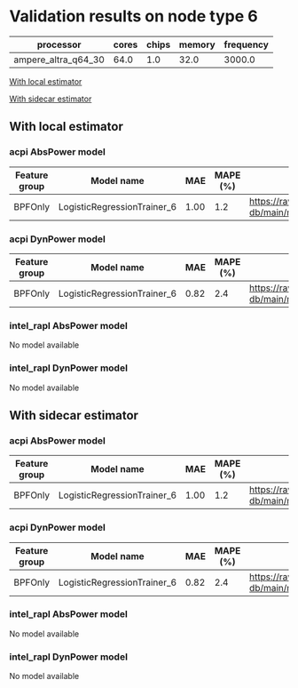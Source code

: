 # Validation results on node type 6

| processor | cores | chips | memory | frequency |
| --- | --- | --- | --- | --- |
| ampere_altra_q64_30 | 64.0 | 1.0 | 32.0 | 3000.0 |

[With local estimator](#with-local-estimator)

[With sidecar estimator](#with-sidecar-estimator)

## With local estimator

### acpi AbsPower model

| Feature group | Model name | MAE | MAPE (%) | URL |
| --- | --- | --- | --- | --- |
| BPFOnly | LogisticRegressionTrainer_6 | 1.00 | 1.2 | https://raw.githubusercontent.com/sustainable-computing-io/kepler-model-db/main/models/v0.7/specpower/acpi/AbsPower/BPFOnly/LogisticRegressionTrainer_6.json |
### acpi DynPower model

| Feature group | Model name | MAE | MAPE (%) | URL |
| --- | --- | --- | --- | --- |
| BPFOnly | LogisticRegressionTrainer_6 | 0.82 | 2.4 | https://raw.githubusercontent.com/sustainable-computing-io/kepler-model-db/main/models/v0.7/specpower/acpi/DynPower/BPFOnly/LogisticRegressionTrainer_6.json |
### intel_rapl AbsPower model

No model available

### intel_rapl DynPower model

No model available

## With sidecar estimator

### acpi AbsPower model

| Feature group | Model name | MAE | MAPE (%) | URL |
| --- | --- | --- | --- | --- |
| BPFOnly | LogisticRegressionTrainer_6 | 1.00 | 1.2 | https://raw.githubusercontent.com/sustainable-computing-io/kepler-model-db/main/models/v0.7/specpower/acpi/AbsPower/BPFOnly/LogisticRegressionTrainer_6.zip |
### acpi DynPower model

| Feature group | Model name | MAE | MAPE (%) | URL |
| --- | --- | --- | --- | --- |
| BPFOnly | LogisticRegressionTrainer_6 | 0.82 | 2.4 | https://raw.githubusercontent.com/sustainable-computing-io/kepler-model-db/main/models/v0.7/specpower/acpi/DynPower/BPFOnly/LogisticRegressionTrainer_6.zip |
### intel_rapl AbsPower model

No model available

### intel_rapl DynPower model

No model available

